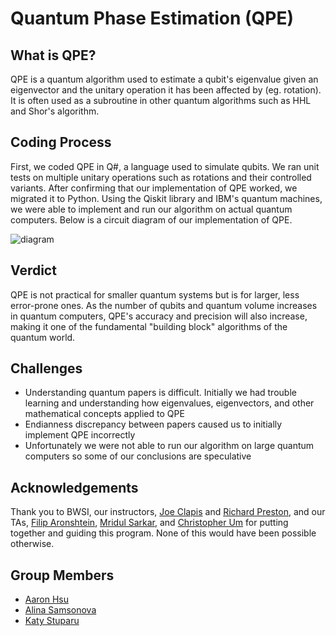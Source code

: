 # Quantum Phase Estimation (QPE)

## What is QPE?
QPE is a quantum algorithm used to estimate a qubit's eigenvalue given an eigenvector and the unitary operation it has been affected by (eg. rotation). It is often used as a subroutine in other quantum algorithms such as HHL and Shor's algorithm.

## Coding Process
First, we coded QPE in Q#, a language used to simulate qubits. We ran unit tests on multiple unitary operations such as rotations and their controlled variants. After confirming that our implementation of QPE worked, we migrated it to Python. Using the Qiskit library and IBM's quantum machines, we were able to implement and run our algorithm on actual quantum computers. Below is a circuit diagram of our implementation of QPE.

![diagram](https://github.com/chicknmilk/Quantum-Phase-Estimation/blob/main/circuit_diagram.jpg)

## Verdict
QPE is not practical for smaller quantum systems but is for larger, less error-prone ones. As the number of qubits and quantum volume increases in quantum computers, QPE's accuracy and precision will also increase, making it one of the fundamental "building block" algorithms of the quantum world.

## Challenges
- Understanding quantum papers is difficult. Initially we had trouble learning and understanding how eigenvalues, eigenvectors, and other mathematical concepts applied to QPE
- Endianness discrepancy between papers caused us to initially implement QPE incorrectly
- Unfortunately we were not able to run our algorithm on large quantum computers so some of our conclusions are speculative

## Acknowledgements
Thank you to BWSI, our instructors, [Joe Clapis](https://github.com/jclapis) and [Richard Preston](https://github.com/rhpreston), and our TAs, [Filip Aronshtein](https://github.com/fil-a), [Mridul Sarkar](https://github.com/mertall), and [Christopher Um](https://github.com/rabbit-hole-q) for putting together and guiding this program. None of this would have been possible otherwise.

## Group Members
- [Aaron Hsu](https://github.com/chicknmilk)
- [Alina Samsonova](https://github.com/alinasam22)
- [Katy Stuparu](https://github.com/kastuparu)
